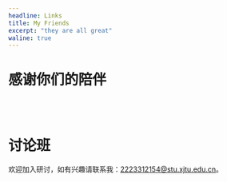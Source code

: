 ```yaml
---
headline: Links
title: My Friends
excerpt: "they are all great"
waline: true
---
```


# 感谢你们的陪伴


<br />
<br />

<hairy-links 
  :links="[
    {
      name: 'kiyotakali',
      url: 'https://www.void2024.top',
      image: 'https://avatars.githubusercontent.com/u/123150988?v=4',
      color: '#e9546b',
      desc: '计试小南梁',
    },
    {
      name: 'Number-L',
      url: 'https://number-l.github.io/',
      image: 'https://avatars.githubusercontent.com/u/112866466?v=4',
      color: '#87cefa',
      desc: '罗神',
    },
    {
      name: 'wry',
      url: 'https://www.wry404.top',
      image: 'https://avatars.githubusercontent.com/u/143403659?v=4',
      color: '#87cefa',
      desc: 'doge',
    },
  ]"
/>

# 讨论班

欢迎加入研讨，如有兴趣请联系我：<2223312154@stu.xjtu.edu.cn>。

<br />
<br />

<hairy-links 
  :links="[
    {
      name: 'XJTU-dl seminar',
      url: 'https://xjtu-deeplearning-seminar.github.io/dl-discussion/',
      image: 'https://avatars.githubusercontent.com/u/168283007?s=400&v=4',
      color: '#00ff00',
      desc: 'xjtu 深度学习讨论班',
    },
  ]"
/>